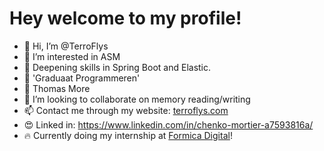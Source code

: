 # Hey welcome to my profile!

- 👋 Hi, I’m @TerroFlys
- 👀 I’m interested in ASM
- 🌱 Deepening skills in Spring Boot and Elastic. 
- 📕 'Graduaat Programmeren'
- 📘 Thomas More
- 💞️ I’m looking to collaborate on memory reading/writing
- 📫 Contact me through my website: [terroflys.com](https://terroflys.com)
- 😍 Linked in: https://www.linkedin.com/in/chenko-mortier-a7593816a/
- 🔥 Currently doing my internship at [Formica Digital](https://www.formica.digital/)!

